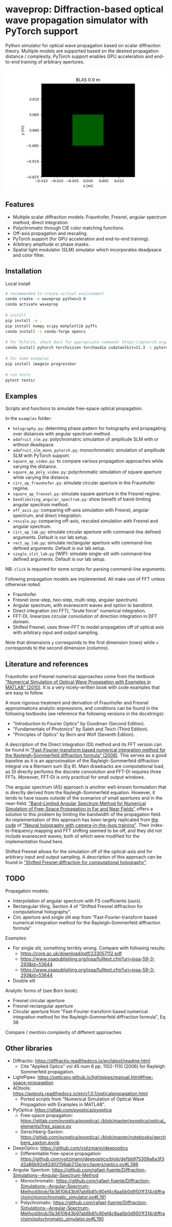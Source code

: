 # waveprop: Diffraction-based optical wave propagation simulator with PyTorch support

Python simulator for optical wave propagation based on scalar diffraction theory. Multiple models are 
supported based on the desired propagation distance / complexity. PyTorch support enables GPU acceleration
and end-to-end training of arbitrary apertures.

![lcav](/data/lcav.gif)

## Features

- Multiple scalar diffraction models: Fraunhofer, Fresnel, angular spectrum method, direct integration.
- Polychromatic through CIE color matching functions.
- Off-axis propagation and rescaling.
- PyTorch support (for GPU acceleration and end-to-end training).
- Arbitrary amplitude or phase masks.
- Spatial light modulator (SLM) simulator which incorporates deadpsace and color filter.

## Installation

Local install
```sh
# recommended to create virtual environment
conda create -n waveprop python=3.9
conda activate waveprop

# install
pip install -e .
pip install numpy scipy matplotlib pyffs
conda install -c conda-forge opencv

# for PyTorch, check docs for appropriate command: https://pytorch.org/
conda install pytorch torchvision torchaudio cudatoolkit=11.3 -c pytorch

# for some examples
pip install imageio progressbar

# run tests
pytest tests/
```

## Examples

Scripts and functions to simulate free-space optical propagation. 

In the `examples` folder:
- `holography.py`: determing phase pattern for holography and propagating over distances with angular spectrum method.
- `adafruit_slm.py`: polychromatric simulation of amplitude SLM with or without deadspace.
- `adafruit_slm_mono_pytorch.py`: monochromatric simulation of amplitude SLM with PyTorch support.
- `square_ap_video.py`: to compare various propagation approaches while varying the distance.
- `square_ap_poly_video.py`: polychromatic simulation of square aperture while varying the distance.
- `circ_ap_fraunhofer.py`: simulate circular aperture in the Fraunhofer regime.
- `square_ap_fresnel.py`: simulate square aperture in the Fresnel regime.
- `bandlimiting_angular_spectrum.py`: show benefit of band-limiting angular spectrum method.
- `off_axis.py`: comparing off-axis simulation with Fresnel, angular spectrum, and direct integration.
- `rescale.py`: comparing off-axis, rescaled simulation with Fresnel and angular spectrum.
- `circ_ap_lab.py`: simulate circular aperture with command-line defined arguments. Default is our lab setup.
- `rect_ap_lab.py`: simulate rectangular aperture with command-line defined arguments. Default is our lab setup.
- `single_slit_lab.py` (WIP): simulate single-slit with command-line defined arguments. Default is our lab setup.

NB: `click` is required for some scripts for parsing command-line arguments.

Following propagation models are implemented. All make use of FFT unless otherwise noted.
- Fraunhofer.
- Fresnel (one-step, two-step, multi-step, angular spectrum).
- Angular spectrum, with evanescent waves and option to bandlimit.
- Direct integration (no FFT), "brute force" numerical integration.
- FFT-DI, linearizes circular convolution of direction integration in DFT domain.
- Shifted Fresnel, uses three-FFT to model propagation off of optical axis with arbitrary input and
output sampling.
  
Note that dimensions `y` corresponds to the first dimension (rows) while `x`
corresponds to the second dimension (columns).

## Literature and references

Fraunhofer and Fresnel numerical approaches come from the textbook ["Numerical Simulation of Optical 
Wave Propagation with Examples in MATLAB" (2010)](https://www.spiedigitallibrary.org/ebooks/PM/Numerical-Simulation-of-Optical-Wave-Propagation-with-Examples-in-MATLAB/eISBN-9780819483270/10.1117/3.866274?SSO=1).
It is a very nicely-written book with code examples that are easy to follow. 

A more rigorous treatment and derivation of Fraunhofer and Fresnel approximations analytic 
expressions, and conditions can be found in the following textbooks (we reference the following
versions in the docstrings):
- "Introduction to Fourier Optics" by Goodman (Second Edition).
- "Fundamentals of Photonics" by Saleh and Teich (Third Edition).
- "Principles of Optics" by Born and Wolf (Seventh Edition).

A description of the Direct Integration (DI) method and its FFT version can be found in 
["Fast-Fourier-transform based numerical integration method for the Rayleigh–Sommerfeld diffraction 
formula" (2006)](https://www.osapublishing.org/ao/fulltext.cfm?uri=ao-45-6-1102&id=87971). This 
serves as a good baseline as it is an approximation of the Rayleigh-Sommerfeld diffraction integral 
via a Riemann sum (Eq 9). Main drawbacks are computational load, as DI directly performs the 
discrete convolution and FFT-DI requires three FFTs. Moreover, FFT-DI is only practical for small
output windows.

The angular spectrum (AS) approach is another well-known formulation that is directly derived from 
the Rayleigh-Sommerfeld equation. However, it tends to have issues outside of the scenarios of
small apertures and in the near-field. ["Band-Limited Angular Spectrum Method for
Numerical Simulation of Free-Space Propagation in Far and Near Fields"](https://www.osapublishing.org/oe/fulltext.cfm?uri=oe-17-22-19662&id=186848)
offers a solution to this problem by limiting the bandwidth of the propagation field. An 
implementation of this approach has been largely replicated from [the code](https://github.com/computational-imaging/neural-holography/blob/d2e399014aa80844edffd98bca34d2df80a69c84/propagation_ASM.py#L22)
of ["Neural holography with camera-in-the-loop training"](https://dl.acm.org/doi/abs/10.1145/3414685.3417802). 
Their index-to-frequency mapping and FFT shifting seemed to be off, and they did not include evanescent waves; both of which were modified for the implementation found here.

Shifted Fresnel allows for the simulation off of the optical-axis and for arbitrary input and output
sampling. A description of this approach can be found in ["Shifted Fresnel diffraction for 
computational holography"](https://www.osapublishing.org/oe/fulltext.cfm?uri=oe-15-9-5631&id=132698).

## TODO

Propagation models:
- Interpolation of angular spectrum with FS coefficients (ours).
- Rectangular tiling, Section 4 of "Shifted Fresnel diffraction for computational holography".
- Circ aperture and single slit exp from "Fast-Fourier-transform based numerical integration
method for the Rayleigh–Sommerfeld diffraction formula"

Examples:
- For single slit, something terribly wrong. Compare with following results:
    - https://core.ac.uk/download/pdf/233057112.pdf
    - https://www.osapublishing.org/josa/fulltext.cfm?uri=josa-59-3-293&id=53644
    - https://www.osapublishing.org/josa/fulltext.cfm?uri=josa-59-3-293&id=53644
- Double slit

Analytic forms of (see Born book):
- Fresnel circular aperture
- Fresnel rectangular aperture
- Circular aperture from "Fast-Fourier-transform based numerical integration
method for the Rayleigh–Sommerfeld diffraction formula", Eq 36

Compare / mention complexity of different approaches

## Other libraries

- Diffractio: https://diffractio.readthedocs.io/en/latest/readme.html
    - Cite "Applied Optics" vol 45 num 6 pp. 1102-1110 (2006) for Rayleigh Sommerfeld propagation.
- LightPipes: https://opticspy.github.io/lightpipes/manual.html#free-space-propagation
- AOtools: https://aotools.readthedocs.io/en/v1.0.1/opticalpropagation.html
    - Ported scripts from "Numerical Simulation of Optical Wave Propagation with Examples in MATLAB".
- PyOptica: https://gitlab.com/pyoptica/pyoptica
    - Free-space propagation: https://gitlab.com/pyoptica/pyoptica/-/blob/master/pyoptica/optical_elements/free_space.py
    - Gerschberg-Saxton: https://gitlab.com/pyoptica/pyoptica/-/blob/master/notebooks/gerchberg_saxton.ipynb
- DeepOptics: https://github.com/vsitzmann/deepoptics
    - Differentiable free-space propagation: https://github.com/vsitzmann/deepoptics/blob/defbb975309a6a3f3d2a86b92e82d02156ab213e/src/layers/optics.py#L386
- Angular Spectum: https://github.com/rafael-fuente/Diffraction-Simulations--Angular-Spectrum-Method
    - Monochromatic: https://github.com/rafael-fuente/Diffraction-Simulations--Angular-Spectrum-Method/blob/5b3610643b97ab6b81c80ef4c8aa5b0d9501f314/diffractsim/monochromatic_simulator.py#L191
    - Polychromatic: https://github.com/rafael-fuente/Diffraction-Simulations--Angular-Spectrum-Method/blob/5b3610643b97ab6b81c80ef4c8aa5b0d9501f314/diffractsim/polychromatic_simulator.py#L190
  